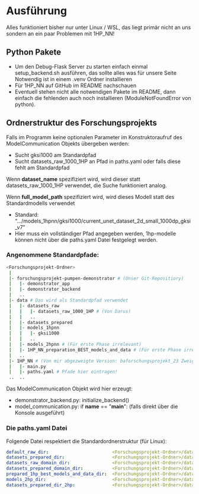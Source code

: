 # Ausführung

Alles funktioniert bisher nur unter Linux / WSL, das liegt primär nicht an uns sondern an ein paar Problemen mit 1HP_NN!

## Python Pakete

- Um den Debug-Flask Server zu starten einfach einmal setup_backend.sh ausführen, das sollte alles was für unsere Seite Notwendig ist in einem .venv Ordner installieren
- Für 1HP_NN auf GitHub im README nachschauen
- Eventuell stehen nicht alle notwendigen Pakete im README, dann einfach die fehlenden auch noch installieren (ModuleNotFoundError von python).

## Ordnerstruktur des Forschungsprojekts

Falls im Programm keine optionalen Parameter im Konstruktoraufruf des ModelCommunication Objekts übergeben werden:

- Sucht gksi1000 am Standardpfad
- Sucht datasets_raw_1000_1HP an Pfad in paths.yaml oder falls diese fehlt am Standardpfad

Wenn **dataset_name** spezifiziert wird, wird dieser statt datasets_raw_1000_1HP verwendet, die Suche funktioniert analog.

Wenn **full_model_path** spezifiziert wird, wird dieses Modell statt des Standardmodells verwendet

- Standard: “…/models_1hpnn/gksi1000/current_unet_dataset_2d_small_1000dp_gksi_v7”
- Hier muss ein vollständiger Pfad angegeben werden, 1hp-modelle können nicht über die paths.yaml Datei festgelegt werden.

### Angenommene Standardpfade:

```bash
<Forschungsprojekt-Ordner>
 |
 |- forschungsprojekt-pumpen-demonstrator # (Unser Git-Repositiory)
 |   |- demonstrator_app
 |   |- demonstrator_backend
 |   ..
 |- data # Das wird als Standardpfad verwendet
 |   |- datasets_raw
 |   |   |- datasets_raw_1000_1HP # (Von Darus)
 |   |   ..
 |   |- datasets_prepared
 |   |- models_1hpnn
 |   |   |- gksi1000
 |   |   ..
 |   |- models_2hpnn # (Für erste Phase irrelevant)
 |   |- 1HP_NN_preparation_BEST_models_and_data # (Für erste Phase irrelevant)
 |   ..
 |- 1HP_NN # (Von mir abgezweigte Version: baforschungsprojekt_23 Zweig)
 |   |- main.py 
 |   |- paths.yaml # Pfade hier eintragen!
 ..  ..
```

Das ModelCommunication Objekt wird hier erzeugt:

- demonstrator_backend.py:  initialize_backend()
- model_communication.py:  if __name__ == "__main__":  (falls direkt über die Konsole ausgeführt)

### Die paths.yaml Datei

Folgende Datei respektiert die Standardordnerstruktur (für Linux):

```yaml
default_raw_dir:                        <Forschungsprojekt-Ordner>/data/datasets_raw # where the raw 1st stage data is stored
datasets_prepared_dir:                  <Forschungsprojekt-Ordner>/data/datasets_prepared # where the prepared 1st stage data is stored
datasets_raw_domain_dir:                <Forschungsprojekt-Ordner>/data/datasets_prepared
datasets_prepared_domain_dir:           <Forschungsprojekt-Ordner>/data/datasets_prepared
prepared_1hp_best_models_and_data_dir:  <Forschungsprojekt-Ordner>/data/1HP_NN_preparation_BEST_models_and_data
models_2hp_dir:                         <Forschungsprojekt-Ordner>/data/models_2hpnn/runs
datasets_prepared_dir_2hp:              <Forschungsprojekt-Ordner>/data/datasets_prepared
```